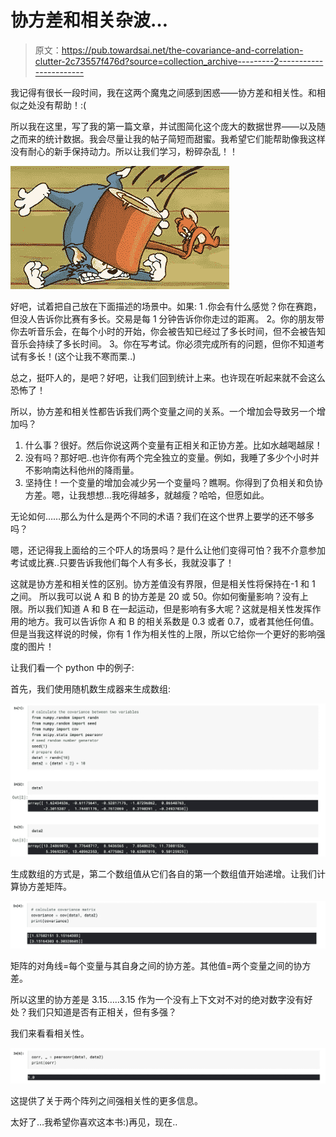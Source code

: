 # 协方差和相关杂波…

> 原文：<https://pub.towardsai.net/the-covariance-and-correlation-clutter-2c73557f476d?source=collection_archive---------2----------------------->

我记得有很长一段时间，我在这两个魔鬼之间感到困惑——协方差和相关性。和相似之处没有帮助！:(

所以我在这里，写了我的第一篇文章，并试图简化这个庞大的数据世界——以及随之而来的统计数据。我会尽量让我的帖子简短而甜蜜。我希望它们能帮助像我这样没有耐心的新手保持动力。所以让我们学习，粉碎杂乱！！

![](img/af59159c70cc2f36bd80a7d7a2af6b6f.png)

好吧，试着把自己放在下面描述的场景中。如果:
1 .你会有什么感觉？你在赛跑，但没人告诉你比赛有多长。交易是每 1 分钟告诉你你走过的距离。
2。你的朋友带你去听音乐会，在每个小时的开始，你会被告知已经过了多长时间，但不会被告知音乐会持续了多长时间。
3。你在写考试。你必须完成所有的问题，但你不知道考试有多长！(这个让我不寒而栗..)

总之，挺吓人的，是吧？好吧，让我们回到统计上来。也许现在听起来就不会这么恐怖了！

所以，协方差和相关性都告诉我们两个变量之间的关系。一个增加会导致另一个增加吗？

1.  什么事？很好。然后你说这两个变量有正相关和正协方差。比如水越喝越尿！
2.  没有吗？那好吧..也许你有两个完全独立的变量。例如，我睡了多少个小时并不影响南达科他州的降雨量。
3.  坚持住！一个变量的增加会减少另一个变量吗？瞧啊。你得到了负相关和负协方差。嗯，让我想想…我吃得越多，就越瘦？哈哈，但愿如此。

无论如何……那么为什么是两个不同的术语？我们在这个世界上要学的还不够多吗？

嗯，还记得我上面给的三个吓人的场景吗？是什么让他们变得可怕？我不介意参加考试或比赛..只要告诉我他们每个人有多长，我就没事了！

这就是协方差和相关性的区别。协方差值没有界限，但是相关性将保持在-1 和 1 之间。
所以我可以说 A 和 B 的协方差是 20 或 50。你如何衡量影响？没有上限。所以我们知道 A 和 B 在一起运动，但是影响有多大呢？这就是相关性发挥作用的地方。我可以告诉你 A 和 B 的相关系数是 0.3 或者 0.7，或者其他任何值。但是当我这样说的时候，你有 1 作为相关性的上限，所以它给你一个更好的影响强度的图片！

让我们看一个 python 中的例子:

首先，我们使用随机数生成器来生成数组:

![](img/6c1f6595ab95e9b8336332d45a59ddfb.png)

生成数组的方式是，第二个数组值从它们各自的第一个数组值开始递增。让我们计算协方差矩阵。

![](img/39269f7ec2c3cdb0901555ea25400948.png)

矩阵的对角线=每个变量与其自身之间的协方差。其他值=两个变量之间的协方差。

所以这里的协方差是 3.15…..3.15 作为一个没有上下文对不对的绝对数字没有好处？我们只知道是否有正相关，但有多强？

我们来看看相关性。

![](img/54d3dc42112a9915bca9a9608446501f.png)

这提供了关于两个阵列之间强相关性的更多信息。

太好了…我希望你喜欢这本书:)再见，现在..